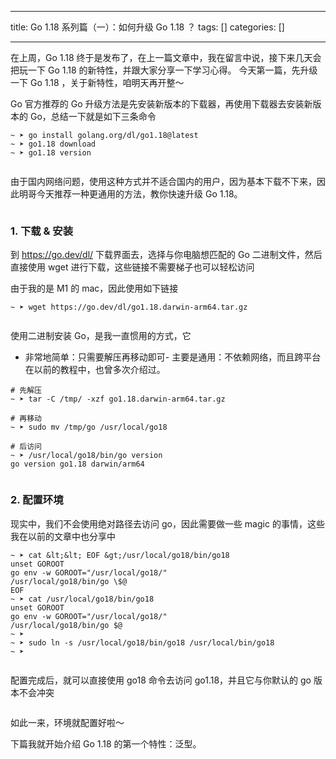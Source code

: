 
--- 
title:  Go 1.18 系列篇（一）：如何升级 Go 1.18 ？ 
tags: []
categories: [] 

---
在上周，Go 1.18 终于是发布了，在上一篇文章中，我在留言中说，接下来几天会把玩一下 Go 1.18 的新特性，并跟大家分享一下学习心得。 今天第一篇，先升级一下 Go 1.18 ，关于新特性，咱明天再开整～

Go 官方推荐的 Go 升级方法是先安装新版本的下载器，再使用下载器去安装新版本的 Go，总结一下就是如下三条命令

```
~ ➤ go install golang.org/dl/go1.18@latest
~ ➤ go1.18 download
~ ➤ go1.18 version


```

由于国内网络问题，使用这种方式并不适合国内的用户，因为基本下载不下来，因此明哥今天推荐一种更通用的方法，教你快速升级 Go 1.18。

<img src="https://img-blog.csdnimg.cn/img_convert/18b6edd8fc09a891c2bc6b25e512f748.png" alt="">

### 1. 下载 &amp; 安装

到 https://go.dev/dl/ 下载界面去，选择与你电脑想匹配的 Go 二进制文件，然后直接使用 wget 进行下载，这些链接不需要梯子也可以轻松访问

由于我的是 M1 的 mac，因此使用如下链接

```
~ ➤ wget https://go.dev/dl/go1.18.darwin-arm64.tar.gz


```

使用二进制安装 Go，是我一直惯用的方式，它
- 非常地简单：只需要解压再移动即可- 主要是通用：不依赖网络，而且跨平台
在以前的教程中，也曾多次介绍过。

```
# 先解压
~ ➤ tar -C /tmp/ -xzf go1.18.darwin-arm64.tar.gz

# 再移动
~ ➤ sudo mv /tmp/go /usr/local/go18

# 后访问
~ ➤ /usr/local/go18/bin/go version
go version go1.18 darwin/arm64


```

### 2. 配置环境

现实中，我们不会使用绝对路径去访问 go，因此需要做一些 magic 的事情，这些我在以前的文章中也分享中

```
~ ➤ cat &lt;&lt; EOF &gt;/usr/local/go18/bin/go18
unset GOROOT
go env -w GOROOT="/usr/local/go18/"
/usr/local/go18/bin/go \$@
EOF
~ ➤ cat /usr/local/go18/bin/go18
unset GOROOT
go env -w GOROOT="/usr/local/go18/"
/usr/local/go18/bin/go $@
~ ➤ 
~ ➤ sudo ln -s /usr/local/go18/bin/go18 /usr/local/bin/go18
~ ➤


```

配置完成后，就可以直接使用 go18 命令去访问 go1.18，并且它与你默认的 go 版本不会冲突

<img src="https://img-blog.csdnimg.cn/img_convert/ca048dffb2ecd0cbb0e50f3e37baa818.png" alt="">

如此一来，环境就配置好啦～

下篇我就开始介绍 Go 1.18 的第一个特性：泛型。
